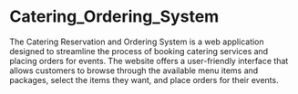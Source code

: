 # Catering_Ordering_System
The Catering Reservation and Ordering System is a web application designed to streamline the process of booking catering services and placing orders for events. The website offers a user-friendly interface that allows customers to browse through the available menu items and packages, select the items they want, and place orders for their events. 
